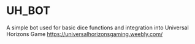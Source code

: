 # UH_BOT

A simple bot used for basic dice functions and integration into Universal Horizons Game
<https://universalhorizonsgaming.weebly.com/>
